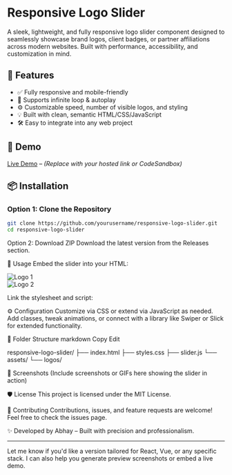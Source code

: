 # Responsive Logo Slider

A sleek, lightweight, and fully responsive logo slider component designed to seamlessly showcase brand logos, client badges, or partner affiliations across modern websites. Built with performance, accessibility, and customization in mind.

## 🔧 Features

- ✅ Fully responsive and mobile-friendly
- 🎯 Supports infinite loop & autoplay
- ⚙️ Customizable speed, number of visible logos, and styling
- 💡 Built with clean, semantic HTML/CSS/JavaScript
- 🛠️ Easy to integrate into any web project

## 🚀 Demo

[Live Demo](#) – _(Replace with your hosted link or CodeSandbox)_

## 📦 Installation

### Option 1: Clone the Repository

```bash
git clone https://github.com/yourusername/responsive-logo-slider.git
cd responsive-logo-slider
```

Option 2: Download ZIP
Download the latest version from the Releases section.

🧩 Usage
Embed the slider into your HTML:

<div class="logo-slider">
  <div class="slide-track">
    <div class="slide"><img src="https://images.ctfassets.net/y2ske730sjqp/wXQuYIpMOFBkAKGgTJmBu/1708a448bbd1c0b48e7a44a6485788c4/BrandAssets_Logos_03-ClearSpace_02.jpg?w=460" alt="Logo 1" /></div>
    <div class="slide"><img src="https://storage.googleapis.com/pr-newsroom-wp/1/2023/05/Spotify_Full_Logo_RGB_Green.png" alt="Logo 2" /></div>
    <!-- Add more logos as needed -->
  </div>
</div>

Link the stylesheet and script:

<link rel="stylesheet" href="styles.css" />
<script src="slider.js"></script>

⚙️ Configuration
Customize via CSS or extend via JavaScript as needed. Add classes, tweak animations, or connect with a library like Swiper or Slick for extended functionality.

📁 Folder Structure
markdown
Copy
Edit

responsive-logo-slider/
├── index.html
├── styles.css
├── slider.js
└── assets/
└── logos/

📸 Screenshots
(Include screenshots or GIFs here showing the slider in action)

🛡️ License
This project is licensed under the MIT License.

🤝 Contributing
Contributions, issues, and feature requests are welcome!
Feel free to check the issues page.

✨ Developed by Abhay – Built with precision and professionalism.

---

Let me know if you'd like a version tailored for React, Vue, or any specific stack. I can also help you generate preview screenshots or embed a live demo.
